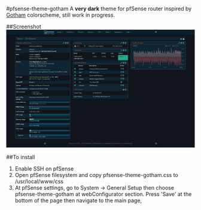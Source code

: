#pfsense-theme-gotham
A **very dark** theme for pfSense router inspired by [Gotham](https://github.com/whatyouhide/gotham-contrib) colorscheme, still work in progress.

##Screenshot
![screenshot](screenshot.png)

##To install
1. Enable SSH on pfSense
2. Open pfSense filesystem and copy pfsense-theme-gotham.css to /usr/local/www/css
3. At pfSense settings, go to System -> General Setup then choose pfsense-theme-gotham at webConfigurator section. Press 'Save' at the bottom of the page then navigate to the main page,